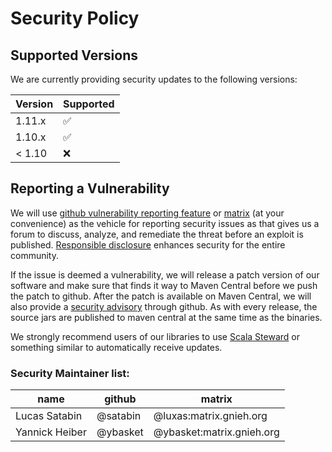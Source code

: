 # Security Policy

## Supported Versions

We are currently providing security updates to the following versions:

| Version | Supported          |
| ------- | ------------------ |
| 1.11.x  | :white_check_mark: |
| 1.10.x  | :white_check_mark: |
| < 1.10  | :x: |

## Reporting a Vulnerability

We will use [github vulnerability reporting feature](https://docs.github.com/en/code-security/security-advisories/guidance-on-reporting-and-writing-information-about-vulnerabilities/privately-reporting-a-security-vulnerability#privately-reporting-a-security-vulnerability) or [matrix](https://matrix.org/) (at your convenience) as the vehicle for reporting security issues as that gives us a forum to discuss, analyze, and remediate the threat before an exploit is published.
[Responsible disclosure](https://en.wikipedia.org/wiki/Responsible_disclosure) enhances security for the entire community.

If the issue is deemed a vulnerability, we will release a patch version of our software
and make sure that finds it way to Maven Central before we push the patch to github.
After the patch is available on Maven Central, we will also provide a [security advisory](https://github.com/gnieh/fs2-data/security/advisories) through github.
As with every release, the source jars are published to maven central at the same time as the binaries.

We strongly recommend users of our libraries to use [Scala Steward](https://github.com/fthomas/scala-steward) or something similar to
automatically receive updates.

### Security Maintainer list:

|name | github | matrix |
|-----|--------|---------|
| Lucas Satabin | @satabin | @luxas:matrix.gnieh.org |
| Yannick Heiber | @ybasket | @ybasket:matrix.gnieh.org |

